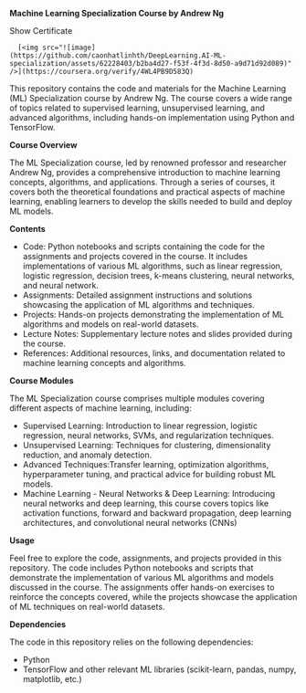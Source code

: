 **Machine Learning Specialization Course by Andrew Ng**

<summary>Show Certificate</summary><p>

      [<img src="![image](https://github.com/caonhatlinhth/DeepLearning.AI-ML-specialization/assets/62228403/b2ba4d27-f53f-4f3d-8d50-a9d71d92d089)" />](https://coursera.org/verify/4WL4PB9D583Q)

  </p></details>

This repository contains the code and materials for the Machine Learning (ML) Specialization course by Andrew Ng. The course covers a wide range of topics related to supervised learning, unsupervised learning, and advanced algorithms, including hands-on implementation using Python and TensorFlow.

**Course Overview**

The ML Specialization course, led by renowned professor and researcher Andrew Ng, provides a comprehensive introduction to machine learning concepts, algorithms, and applications. Through a series of courses, it covers both the theoretical foundations and practical aspects of machine learning, enabling learners to develop the skills needed to build and deploy ML models.

**Contents**

- Code: Python notebooks and scripts containing the code for the assignments and projects covered in the course. It includes implementations of various ML algorithms, such as linear regression, logistic regression, decision trees, k-means clustering, neural networks, and neural network.
- Assignments: Detailed assignment instructions and solutions showcasing the application of ML algorithms and techniques.
- Projects: Hands-on projects demonstrating the implementation of ML algorithms and models on real-world datasets.
- Lecture Notes: Supplementary lecture notes and slides provided during the course.
- References: Additional resources, links, and documentation related to machine learning concepts and algorithms.

**Course Modules**

The ML Specialization course comprises multiple modules covering different aspects of machine learning, including:
- Supervised Learning: Introduction to linear regression, logistic regression, neural networks, SVMs, and regularization techniques.
- Unsupervised Learning: Techniques for clustering, dimensionality reduction, and anomaly detection.
- Advanced Techniques:Transfer learning, optimization algorithms, hyperparameter tuning, and practical advice for building robust ML models. 
- Machine Learning - Neural Networks & Deep Learning: Introducing neural networks and deep learning, this course covers topics like activation functions, forward and backward propagation, deep learning architectures, and convolutional neural networks (CNNs)

**Usage**

Feel free to explore the code, assignments, and projects provided in this repository. The code includes Python notebooks and scripts that demonstrate the implementation of various ML algorithms and models discussed in the course. The assignments offer hands-on exercises to reinforce the concepts covered, while the projects showcase the application of ML techniques on real-world datasets.

**Dependencies**

The code in this repository relies on the following dependencies:
- Python
- TensorFlow and other relevant ML libraries (scikit-learn, pandas, numpy, matplotlib, etc.)
